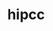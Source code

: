 ---
title: "hipcc"
layout: cache
categories: [package, develop]
meta: {"versions": ["6.1.2", "6.2.0"], "compilers": ["gcc@=11.4.0"], "oss": ["ubuntu22.04"], "platforms": ["linux"], "targets": ["x86_64_v3"], "stacks": ["e4s", "ml-linux-x86_64-rocm", "root"], "num_specs": 7, "num_specs_by_stack": {"root": 7, "ml-linux-x86_64-rocm": 4, "e4s": 5}}
spec_details: [{"hash": "nnzw2zs2k7jvk5pda4hfhtlsvov4mqhj", "compiler": "gcc@=11.4.0", "versions": ["6.1.2"], "os": "ubuntu22.04", "platform": "linux", "target": "x86_64_v3", "variants": ["build_system=cmake", "build_type=Release", "generator=make", "~ipo", "patches=f9d4d87"], "stacks": ["root", "ml-linux-x86_64-rocm", "e4s"], "size": "-", "tarball": "https://binaries.spack.io/develop/build_cache/linux-ubuntu22.04-x86_64_v3/gcc-11.4.0/hipcc-6.1.2/linux-ubuntu22.04-x86_64_v3-gcc-11.4.0-hipcc-6.1.2-nnzw2zs2k7jvk5pda4hfhtlsvov4mqhj.spack"}, {"hash": "6zfehhlwwriwg7zrb7qu3u5477phvxfk", "compiler": "gcc@=11.4.0", "versions": ["6.2.0"], "os": "ubuntu22.04", "platform": "linux", "target": "x86_64_v3", "variants": ["build_system=cmake", "build_type=Release", "generator=make", "~ipo", "patches=f9d4d87"], "stacks": ["root", "e4s"], "size": "-", "tarball": "https://binaries.spack.io/develop/build_cache/linux-ubuntu22.04-x86_64_v3/gcc-11.4.0/hipcc-6.2.0/linux-ubuntu22.04-x86_64_v3-gcc-11.4.0-hipcc-6.2.0-6zfehhlwwriwg7zrb7qu3u5477phvxfk.spack"}, {"hash": "3kesc26gexg6jy6k3cnjqfjvlywitqgk", "compiler": "gcc@=11.4.0", "versions": ["6.2.0"], "os": "ubuntu22.04", "platform": "linux", "target": "x86_64_v3", "variants": ["build_system=cmake", "build_type=Release", "generator=make", "~ipo", "patches=f9d4d87"], "stacks": ["root", "e4s"], "size": "-", "tarball": "https://binaries.spack.io/develop/build_cache/linux-ubuntu22.04-x86_64_v3/gcc-11.4.0/hipcc-6.2.0/linux-ubuntu22.04-x86_64_v3-gcc-11.4.0-hipcc-6.2.0-3kesc26gexg6jy6k3cnjqfjvlywitqgk.spack"}, {"hash": "xrftmetx6ewuyl7cxqotc5yokdppfixa", "compiler": "gcc@=11.4.0", "versions": ["6.2.0"], "os": "ubuntu22.04", "platform": "linux", "target": "x86_64_v3", "variants": ["build_system=cmake", "build_type=Release", "generator=make", "~ipo", "patches=f9d4d87"], "stacks": ["root", "e4s"], "size": "-", "tarball": "https://binaries.spack.io/develop/build_cache/linux-ubuntu22.04-x86_64_v3/gcc-11.4.0/hipcc-6.2.0/linux-ubuntu22.04-x86_64_v3-gcc-11.4.0-hipcc-6.2.0-xrftmetx6ewuyl7cxqotc5yokdppfixa.spack"}, {"hash": "6264zhuezf2liqq5jkd3r7k53ungrh3a", "compiler": "gcc@=11.4.0", "versions": ["6.1.2"], "os": "ubuntu22.04", "platform": "linux", "target": "x86_64_v3", "variants": ["build_system=cmake", "build_type=Release", "generator=make", "~ipo", "patches=f9d4d87"], "stacks": ["root", "ml-linux-x86_64-rocm", "e4s"], "size": "-", "tarball": "https://binaries.spack.io/develop/build_cache/linux-ubuntu22.04-x86_64_v3/gcc-11.4.0/hipcc-6.1.2/linux-ubuntu22.04-x86_64_v3-gcc-11.4.0-hipcc-6.1.2-6264zhuezf2liqq5jkd3r7k53ungrh3a.spack"}, {"hash": "7bs764wixr3d3ibpcu6qnuyakr3squbn", "compiler": "gcc@=11.4.0", "versions": ["6.1.2"], "os": "ubuntu22.04", "platform": "linux", "target": "x86_64_v3", "variants": ["build_system=cmake", "build_type=Release", "generator=make", "~ipo", "patches=f9d4d87"], "stacks": ["root", "ml-linux-x86_64-rocm"], "size": "-", "tarball": "https://binaries.spack.io/develop/build_cache/linux-ubuntu22.04-x86_64_v3/gcc-11.4.0/hipcc-6.1.2/linux-ubuntu22.04-x86_64_v3-gcc-11.4.0-hipcc-6.1.2-7bs764wixr3d3ibpcu6qnuyakr3squbn.spack"}, {"hash": "b2etv6im33kgwe5yxt574wj43dv4svyv", "compiler": "gcc@=11.4.0", "versions": ["6.1.2"], "os": "ubuntu22.04", "platform": "linux", "target": "x86_64_v3", "variants": ["build_system=cmake", "build_type=Release", "generator=make", "~ipo", "patches=f9d4d87"], "stacks": ["root", "ml-linux-x86_64-rocm"], "size": "-", "tarball": "https://binaries.spack.io/develop/build_cache/linux-ubuntu22.04-x86_64_v3/gcc-11.4.0/hipcc-6.1.2/linux-ubuntu22.04-x86_64_v3-gcc-11.4.0-hipcc-6.1.2-b2etv6im33kgwe5yxt574wj43dv4svyv.spack"}]
---